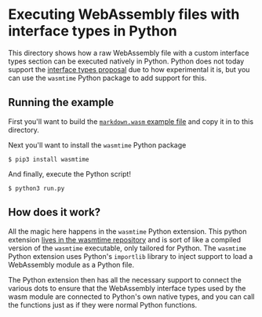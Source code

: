 # Executing WebAssembly files with interface types in Python

This directory shows how a raw WebAssembly file with a custom interface types
section can be executed natively in Python. Python does not today support the
[interface types proposal](https://github.com/webassembly/webidl-bindings) due
to how experimental it is, but you can use the `wasmtime` Python package to add
support for this.

## Running the example

First you'll want to build the [`markdown.wasm` example file](../markdown) and
copy it in to this directory.

Next you'll want to install the `wasmtime` Python package

```
$ pip3 install wasmtime
```

And finally, execute the Python script!

```
$ python3 run.py
```

## How does it work?

All the magic here happens in the `wasmtime` Python extension. This python
extension [lives in the wasmtime
repository](https://github.com/cranestation/wasmtime) and is sort of like a
compiled version of the `wasmtime` executable, only tailored for Python. The
`wasmtime` Python extension uses Python's `importlib` library to inject support
to load a WebAssembly module as a Python file.

The Python extension then has all the necessary support to connect the various
dots to ensure that the WebAssembly interface types used by the wasm module are
connected to Python's own native types, and you can call the functions just as
if they were normal Python functions.
